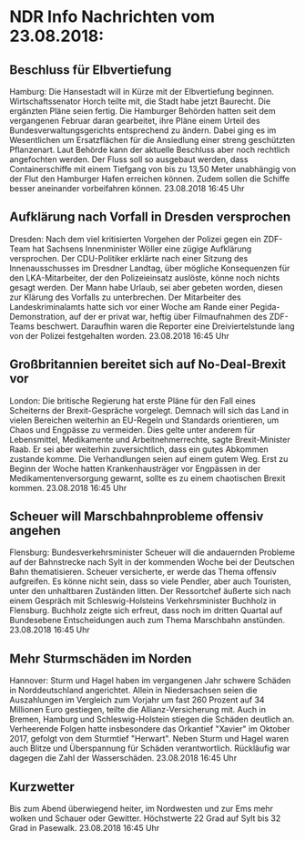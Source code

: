 # NDR Info Nachrichten vom 23.08.2018:


## Beschluss für Elbvertiefung
Hamburg: Die Hansestadt will in Kürze mit der Elbvertiefung beginnen. Wirtschaftssenator Horch teilte mit, die Stadt habe jetzt Baurecht. Die ergänzten Pläne seien fertig. Die Hamburger Behörden hatten seit dem vergangenen Februar daran gearbeitet, ihre Pläne einem Urteil des Bundesverwaltungsgerichts entsprechend zu ändern. Dabei ging es im Wesentlichen um Ersatzflächen für die Ansiedlung einer streng geschützten Pflanzenart. Laut Behörde kann der aktuelle Beschluss aber noch rechtlich angefochten werden. Der Fluss soll so ausgebaut werden, dass Containerschiffe mit einem Tiefgang von bis zu 13,50 Meter unabhängig von der Flut den Hamburger Hafen erreichen können. Zudem sollen die Schiffe besser aneinander vorbeifahren können. 23.08.2018 16:45 Uhr 

## Aufklärung nach Vorfall in Dresden versprochen
Dresden:  Nach dem viel kritisierten Vorgehen der Polizei gegen ein ZDF-Team hat Sachsens Innenminister Wöller eine zügige Aufklärung versprochen. Der CDU-Politiker erklärte nach einer Sitzung des Innenausschusses im Dresdner Landtag, über mögliche Konsequenzen für den LKA-Mitarbeiter, der den Polizeieinsatz auslöste, könne noch nichts gesagt werden. Der Mann habe Urlaub, sei aber gebeten worden, diesen zur Klärung des Vorfalls zu unterbrechen. Der Mitarbeiter des Landeskriminalamts hatte sich vor einer Woche am Rande einer Pegida-Demonstration, auf der er privat war, heftig über Filmaufnahmen des ZDF-Teams beschwert. Daraufhin waren die Reporter eine Dreiviertelstunde lang von der Polizei festgehalten worden. 23.08.2018 16:45 Uhr 

## Großbritannien bereitet sich auf No-Deal-Brexit vor
London:          Die britische Regierung hat erste Pläne für den Fall eines Scheiterns der Brexit-Gespräche vorgelegt. Demnach will sich das Land in vielen Bereichen weiterhin an EU-Regeln und Standards orientieren, um Chaos und Engpässe zu vermeiden. Dies gelte unter anderem für Lebensmittel, Medikamente und Arbeitnehmerrechte, sagte Brexit-Minister Raab. Er sei aber weiterhin zuversichtlich, dass ein gutes Abkommen zustande komme. Die Verhandlungen seien auf einem gutem Weg. Erst zu Beginn der Woche hatten Krankenhausträger vor Engpässen in der Medikamentenversorgung gewarnt, sollte es zu einem chaotischen Brexit kommen. 23.08.2018 16:45 Uhr 

## Scheuer will Marschbahnprobleme offensiv angehen
Flensburg: Bundesverkehrsminister Scheuer will die andauernden Probleme auf der Bahnstrecke nach Sylt in der kommenden Woche bei der Deutschen Bahn thematisieren. Scheuer versicherte, er werde das Thema offensiv aufgreifen. Es könne nicht sein, dass so viele Pendler, aber auch Touristen, unter den unhaltbaren Zuständen litten. Der Ressortchef äußerte sich nach einem Gespräch mit Schleswig-Holsteins Verkehrsminister Buchholz in Flensburg. Buchholz zeigte sich erfreut, dass noch im dritten Quartal auf Bundesebene Entscheidungen auch zum Thema Marschbahn anstünden. 23.08.2018 16:45 Uhr 

## Mehr Sturmschäden im Norden
Hannover:         Sturm und Hagel haben im vergangenen Jahr schwere Schäden in Norddeutschland angerichtet. Allein in Niedersachsen seien die Auszahlungen im Vergleich zum Vorjahr um fast 260 Prozent auf 34 Millionen Euro gestiegen, teilte die Allianz-Versicherung mit. Auch in Bremen, Hamburg und Schleswig-Holstein stiegen die Schäden deutlich an. Verheerende Folgen hatte insbesondere das Orkantief "Xavier" im Oktober 2017, gefolgt von dem Sturmtief "Herwart". Neben Sturm und Hagel waren auch Blitze und Überspannung für Schäden verantwortlich. Rückläufig war dagegen die Zahl der Wasserschäden. 23.08.2018 16:45 Uhr 

## Kurzwetter
Bis zum Abend überwiegend heiter, im Nordwesten und zur Ems mehr wolken und Schauer oder Gewitter. Höchstwerte 22 Grad auf Sylt bis 32 Grad in Pasewalk. 23.08.2018 16:45 Uhr 
